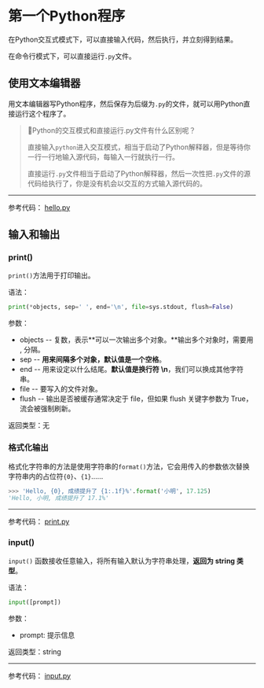 # 第一个Python程序

在Python交互式模式下，可以直接输入代码，然后执行，并立刻得到结果。

在命令行模式下，可以直接运行`.py`文件。

## 使用文本编辑器

用文本编辑器写Python程序，然后保存为后缀为`.py`的文件，就可以用Python直接运行这个程序了。

> 🔑Python的交互模式和直接运行.py文件有什么区别呢？
>
> 直接输入`python`进入交互模式，相当于启动了Python解释器，但是等待你一行一行地输入源代码，每输入一行就执行一行。
>
> 直接运行`.py`文件相当于启动了Python解释器，然后一次性把`.py`文件的源代码给执行了，你是没有机会以交互的方式输入源代码的。

---

参考代码：  [hello.py](code\hello.py) 

## 输入和输出

### print()

`print()`方法用于打印输出。

语法：

````python
print(*objects, sep=' ', end='\n', file=sys.stdout, flush=False)
````

参数：

- objects -- 复数，表示**可以一次输出多个对象。**输出多个对象时，需要用 , 分隔。
- sep -- **用来间隔多个对象，默认值是一个空格**。
- end -- 用来设定以什么结尾。**默认值是换行符 \n**，我们可以换成其他字符串。
- file -- 要写入的文件对象。
- flush -- 输出是否被缓存通常决定于 file，但如果 flush 关键字参数为 True，流会被强制刷新。

返回类型：无

### 格式化输出

格式化字符串的方法是使用字符串的`format()`方法，它会用传入的参数依次替换字符串内的占位符`{0}`、`{1}`……

```python
>>> 'Hello, {0}, 成绩提升了 {1:.1f}%'.format('小明', 17.125)
'Hello, 小明, 成绩提升了 17.1%'
```

---

参考代码：  [print.py](code\print.py) 

### input()

 `input()` 函数接收任意输入，将所有输入默认为字符串处理，**返回为 string 类型**。

语法：

```python
input([prompt])
```

参数：

- prompt: 提示信息

返回类型：string

---

参考代码：  [input.py](code\input.py) 
